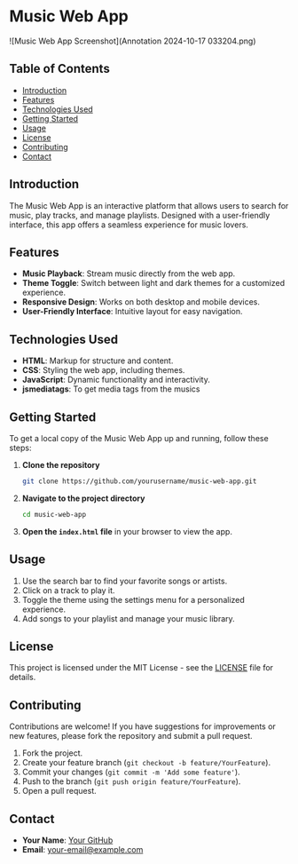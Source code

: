 # Music Web App

![Music Web App Screenshot](Annotation 2024-10-17 033204.png)

## Table of Contents
- [Introduction](#introduction)
- [Features](#features)
- [Technologies Used](#technologies-used)
- [Getting Started](#getting-started)
- [Usage](#usage)
- [License](#license)
- [Contributing](#contributing)
- [Contact](#contact)

## Introduction
The Music Web App is an interactive platform that allows users to search for music, play tracks, and manage playlists. Designed with a user-friendly interface, this app offers a seamless experience for music lovers.

## Features
- **Music Playback**: Stream music directly from the web app.
- **Theme Toggle**: Switch between light and dark themes for a customized experience.
- **Responsive Design**: Works on both desktop and mobile devices.
- **User-Friendly Interface**: Intuitive layout for easy navigation.

## Technologies Used
- **HTML**: Markup for structure and content.
- **CSS**: Styling the web app, including themes.
- **JavaScript**: Dynamic functionality and interactivity.
- **jsmediatags**: To get media tags from the musics

## Getting Started
To get a local copy of the Music Web App up and running, follow these steps:

1. **Clone the repository**
   ```bash
   git clone https://github.com/yourusername/music-web-app.git
   ```
2. **Navigate to the project directory**
   ```bash
   cd music-web-app
   ```
3. **Open the `index.html` file** in your browser to view the app.

## Usage
1. Use the search bar to find your favorite songs or artists.
2. Click on a track to play it.
3. Toggle the theme using the settings menu for a personalized experience.
4. Add songs to your playlist and manage your music library.

## License
This project is licensed under the MIT License - see the [LICENSE](LICENSE) file for details.

## Contributing
Contributions are welcome! If you have suggestions for improvements or new features, please fork the repository and submit a pull request.

1. Fork the project.
2. Create your feature branch (`git checkout -b feature/YourFeature`).
3. Commit your changes (`git commit -m 'Add some feature'`).
4. Push to the branch (`git push origin feature/YourFeature`).
5. Open a pull request.

## Contact
- **Your Name**: [Your GitHub](https://github.com/Alqudusy)
- **Email**: your-email@example.com
